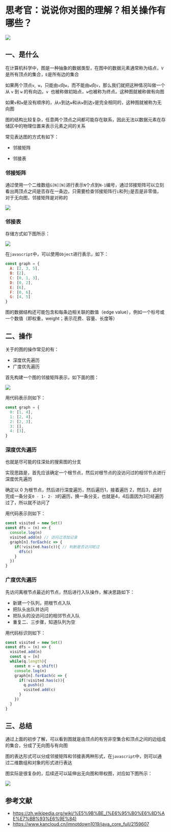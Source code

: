 # 思考官：说说你对图的理解？相关操作有哪些？


 ![](https://static.vue-js.com/7876c2f0-2059-11ec-8e64-91fdec0f05a1.png)


## 一、是什么

在计算机科学中，图是一种抽象的数据类型，在图中的数据元素通常称为结点，`V`是所有顶点的集合，`E`是所有边的集合

如果两个顶点`v`,` w`，只能由`v`向`w`，而不能由`w`向`v`，那么我们就把这种情况叫做一个从 `v` 到 `w` 的有向边。`v `也被称做初始点，`w`也被称为终点。这种图就被称做有向图

如果`v`和`w`是没有顺序的，从`v`到达`w`和从`w`到达`v`是完全相同的，这种图就被称为无向图

图的结构比较复杂，任意两个顶点之间都可能存在联系，因此无法以数据元素在存储区中的物理位置来表示元素之间的关系

常见表达图的方式有如下：

- 邻接矩阵

- 邻接表

### 邻接矩阵

通过使用一个二维数组`G[N][N]`进行表示`N`个点到`N-1`编号，通过邻接矩阵可以立刻看出两顶点之间是否存在一条边，只需要检查邻接矩阵行`i`和列`j`是否是非零值，对于无向图，邻接矩阵是对称的

 ![](https://static.vue-js.com/881d4300-2059-11ec-a752-75723a64e8f5.png)



### 邻接表

存储方式如下图所示：

 ![](https://static.vue-js.com/949fedd0-2059-11ec-a752-75723a64e8f5.png)

在`javascript`中，可以使用`Object`进行表示，如下：

```js
const graph = {
  A: [2, 3, 5],
  B: [2],
  C: [0, 1, 3],
  D: [0, 2],
  E: [6],
  F: [0, 6],
  G: [4, 5]
}
```

图的数据结构还可能包含和每条边相关联的数值（edge value），例如一个标号或一个数值（即权重，weight；表示花费、容量、长度等）





## 二、操作

关于的图的操作常见的有：

- 深度优先遍历
- 广度优先遍历



首先构建一个图的邻接矩阵表示，如下面的图：

 ![](https://static.vue-js.com/a1311790-2059-11ec-8e64-91fdec0f05a1.png)

用代码表示则如下：

```js
const graph = {
  0: [1, 4],
  1: [2, 4],
  2: [2, 3],
  3: [],
  4: [3],
}
```





### 深度优先遍历

也就是尽可能的往深处的搜索图的分支

实现思路是，首先应该确定一个根节点，然后对根节点的没访问过的相邻节点进行深度优先遍历

确定以 0 为根节点，然后进行深度遍历，然后遍历1，接着遍历 2，然后3，此时完成一条分支`0 - 1- 2- 3`的遍历，换一条分支，也就是4，4后面因为3已经遍历过了，所以就不访问了

用代码表示则如下：

```js
const visited = new Set()
const dfs = (n) => {
  console.log(n)
  visited.add(n) // 访问过添加记录
  graph[n].forEach(c => {
    if(!visited.has(c)){ // 判断是否访问呢过
      dfs(c)
    }
  })
}
```



### 广度优先遍历

先访问离根节点最近的节点，然后进行入队操作，解决思路如下：

- 新建一个队列，把根节点入队
- 把队头出队并访问
- 把队头的没访问过的相邻节点入队
- 重复二、三步骤，知道队列为空

用代码标识则如下：

```js
const visited = new Set()
const dfs = (n) => {
  visited.add(n)
  const q = [n]
  while(q.length){
    const n = q.shift()
    console.log(n)
    graph[n].forEach(c => {
      if(!visited.has(c)){
        q.push(c)  
        visited.add(c)
      }
    })
  }
}
```



## 三、总结

通过上面的初步了解，可以看到图就是由顶点的有穷非空集合和顶点之间的边组成的集合，分成了无向图与有向图

图的表达形式可以分成邻接矩阵和邻接表两种形式，在`javascript`中，则可以通过二维数组和对象的形式进行表达

图实际是很复杂的，后续还可以延伸出无向图和带权图，对应如下图所示：

 ![](https://static.vue-js.com/b0d88200-2059-11ec-8e64-91fdec0f05a1.png)





## 参考文献

- https://zh.wikipedia.org/wiki/%E5%9B%BE_(%E6%95%B0%E6%8D%AE%E7%BB%93%E6%9E%84)
- https://www.kancloud.cn/imnotdown1019/java_core_full/2159607
